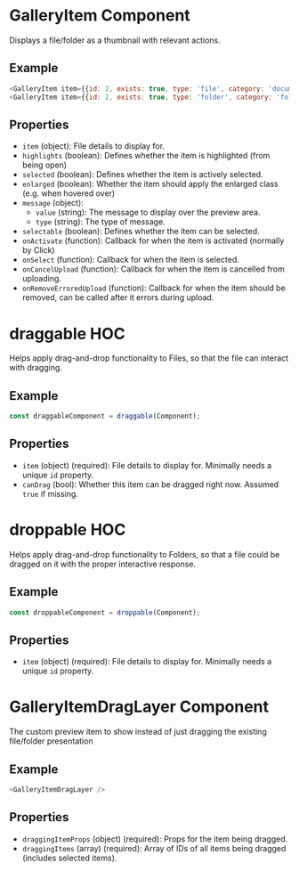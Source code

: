 # GalleryItem Component

Displays a file/folder as a thumbnail with relevant actions.

## Example
```js
<GalleryItem item={{id: 2, exists: true, type: 'file', category: 'document'}} selectable={true} />
<GalleryItem item={{id: 2, exists: true, type: 'folder', category: 'folder'}} selectable={true} />
```

## Properties

* `item` (object): File details to display for.
* `highlights` (boolean): Defines whether the item is highlighted (from being open)
* `selected` (boolean): Defines whether the item is actively selected.
* `enlarged` (boolean): Whether the item should apply the enlarged class (e.g. when hovered over)
* `message` (object):
    * `value` (string): The message to display over the preview area.
    * `type` (string): The type of message.
* `selectable` (boolean): Defines whether the item can be selected.
* `onActivate` (function): Callback for when the item is activated (normally by Click)
* `onSelect` (function): Callback for when the item is selected.
* `onCancelUpload` (function): Callback for when the item is cancelled from uploading.
* `onRemoveErroredUpload` (function): Callback for when the item should be removed, can be called after it errors during upload.

# draggable HOC

Helps apply drag-and-drop functionality to Files, so that the file can interact with dragging.

## Example

```js
const draggableComponent = draggable(Component);
```

## Properties

* `item` (object) (required): File details to display for. Minimally needs a unique `id` property.
* `canDrag` (bool): Whether this item can be dragged right now. Assumed `true` if missing.

# droppable HOC

Helps apply drag-and-drop functionality to Folders, so that a file could be dragged on it with the proper interactive response.

## Example

```js
const droppableComponent = droppable(Component);
```

## Properties

* `item` (object) (required): File details to display for. Minimally needs a unique `id` property.

# GalleryItemDragLayer Component

The custom preview item to show instead of just dragging the existing file/folder presentation

## Example

```js
<GalleryItemDragLayer />
```

## Properties

* `draggingItemProps` (object) (required): Props for the item being dragged.
* `draggingItems` (array) (required): Array of IDs of all items being dragged (includes selected items).
